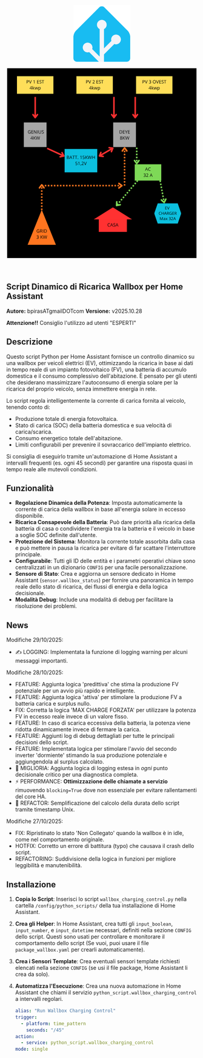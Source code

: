 <p align="center">
  <img src="./image/home-assistant-logo.png" alt="Home Assistant Logo" width="150">
</p>
<p align="center">
  <img src="./image/solar.png" alt="Impianto Solare" width="500">
</p>
<br>


## Script Dinamico di Ricarica Wallbox per Home Assistant


**Autore:** bpirasATgmailDOTcom
**Versione:** v2025.10.28

**Attenzione!!** Consiglio l'utilizzo ad utenti "ESPERTI"

## Descrizione

Questo script Python per Home Assistant fornisce un controllo dinamico su una wallbox per veicoli elettrici (EV), ottimizzando la ricarica in base ai dati in tempo reale di un impianto fotovoltaico (FV), una batteria di accumulo domestica e il consumo complessivo dell'abitazione. È pensato per gli utenti che desiderano massimizzare l'autoconsumo di energia solare per la ricarica del proprio veicolo, senza immettere energia in rete.

Lo script regola intelligentemente la corrente di carica fornita al veicolo, tenendo conto di:
- Produzione totale di energia fotovoltaica.
- Stato di carica (SOC) della batteria domestica e sua velocità di carica/scarica.
- Consumo energetico totale dell'abitazione.
- Limiti configurabili per prevenire il sovraccarico dell'impianto elettrico.

Si consiglia di eseguirlo tramite un'automazione di Home Assistant a intervalli frequenti (es. ogni 45 secondi) per garantire una risposta quasi in tempo reale alle mutevoli condizioni.

## Funzionalità
- **Regolazione Dinamica della Potenza**: Imposta automaticamente la corrente di carica della wallbox in base all'energia solare in eccesso disponibile.
- **Ricarica Consapevole della Batteria**: Può dare priorità alla ricarica della batteria di casa o condividere l'energia tra la batteria e il veicolo in base a soglie SOC definite dall'utente.
- **Protezione del Sistema**: Monitora la corrente totale assorbita dalla casa e può mettere in pausa la ricarica per evitare di far scattare l'interruttore principale.
- **Configurabile**: Tutti gli ID delle entità e i parametri operativi chiave sono centralizzati in un dizionario `CONFIG` per una facile personalizzazione.
- **Sensore di Stato**: Crea e aggiorna un sensore dedicato in Home Assistant (`sensor.wallbox_status`) per fornire una panoramica in tempo reale dello stato di ricarica, dei flussi di energia e della logica decisionale.
- **Modalità Debug**: Include una modalità di debug per facilitare la risoluzione dei problemi.

## News
Modifiche 29/10/2025:
- ✍️ LOGGING: Implementata la funzione di logging warning per alcuni messaggi importanti.

Modifiche 28/10/2025:
- FEATURE: Aggiunta logica 'predittiva' che stima la produzione FV potenziale per un avvio più rapido e intelligente.
- FEATURE: Aggiunta logica 'attiva' per stimolare la produzione FV a batteria carica e surplus nullo.
- FIX: Corretta la logica 'MAX CHARGE FORZATA' per utilizzare la potenza FV in eccesso reale invece di un valore fisso.
- FEATURE: In caso di scarica eccessiva della batteria, la potenza viene ridotta dinamicamente invece di fermare la carica.
- FEATURE: Aggiunti log di debug dettagliati per tutte le principali decisioni dello script.
- FEATURE: Implementata logica per stimolare l'avvio del secondo inverter 'dormiente' stimando la sua produzione potenziale e aggiungendola al surplus calcolato.
- 🚀 MIGLIORIA: Aggiunta logica di logging estesa in *ogni* punto decisionale critico per una diagnostica completa.
- ⚡ PERFORMANCE: **Ottimizzazione delle chiamate a servizio** rimuovendo `blocking=True` dove non essenziale per evitare rallentamenti del core HA.
- 🧹 REFACTOR: Semplificazione del calcolo della durata dello script tramite timestamp Unix.

Modifiche 27/10/2025:
- FIX: Ripristinato lo stato 'Non Collegato' quando la wallbox è in idle, come nel comportamento originale.
- HOTFIX: Corretto un errore di battitura (typo) che causava il crash dello script.
- REFACTORING: Suddivisione della logica in funzioni per migliore leggibilità e manutenibilità.

## Installazione

1.  **Copia lo Script**: Inserisci lo script `wallbox_charging_control.py` nella cartella `/config/python_scripts/` della tua installazione di Home Assistant.
2.  **Crea gli Helper**: In Home Assistant, crea tutti gli `input_boolean`, `input_number`, e `input_datetime` necessari, definiti nella sezione `CONFIG` dello script. Questi sono usati per controllare e monitorare il comportamento dello script (Se vuoi, puoi usare il file `package_wallbox.yaml` per crearli automaticamente).
3.  **Crea i Sensori Template**: Crea eventuali sensori template richiesti elencati nella sezione `CONFIG` (se usi il file package, Home Assistant li crea da solo).
4.  **Automatizza l'Esecuzione**: Crea una nuova automazione in Home Assistant che chiami il servizio `python_script.wallbox_charging_control` a intervalli regolari.

    ```yaml
    alias: "Run Wallbox Charging Control"
    trigger:
      - platform: time_pattern
        seconds: "/45"
    action:
      - service: python_script.wallbox_charging_control
    mode: single
    ```
